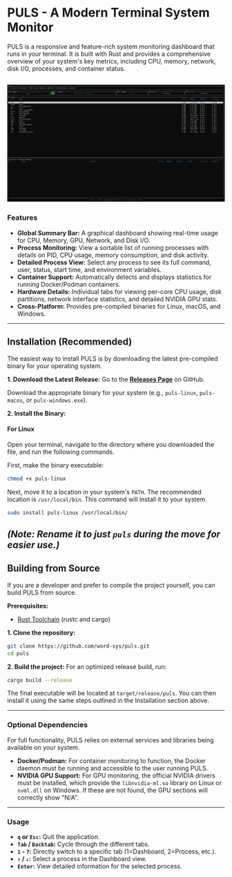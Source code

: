 # PULS - A Modern Terminal System Monitor

PULS is a responsive and feature-rich system monitoring dashboard that runs in your terminal. It is built with Rust and provides a comprehensive overview of your system's key metrics, including CPU, memory, network, disk I/O, processes, and container status.

![PULS Screenshot](https://raw.githubusercontent.com/word-sys/puls/main/screenshot.png) 
---

### Features

*   **Global Summary Bar:** A graphical dashboard showing real-time usage for CPU, Memory, GPU, Network, and Disk I/O.
*   **Process Monitoring:** View a sortable list of running processes with details on PID, CPU usage, memory consumption, and disk activity.
*   **Detailed Process View:** Select any process to see its full command, user, status, start time, and environment variables.
*   **Container Support:** Automatically detects and displays statistics for running Docker/Podman containers.
*   **Hardware Details:** Individual tabs for viewing per-core CPU usage, disk partitions, network interface statistics, and detailed NVIDIA GPU stats.
*   **Cross-Platform:** Provides pre-compiled binaries for Linux, macOS, and Windows.

---

## Installation (Recommended)

The easiest way to install PULS is by downloading the latest pre-compiled binary for your operating system.

**1. Download the Latest Release:**
Go to the [**Releases Page**](https://github.com/word-sys/puls/releases/latest) on GitHub.

Download the appropriate binary for your system (e.g., `puls-linux`, `puls-macos`, or `puls-windows.exe`).

**2. Install the Binary:**

#### For Linux

Open your terminal, navigate to the directory where you downloaded the file, and run the following commands.

First, make the binary executable:
```bash
chmod +x puls-linux 
```

Next, move it to a location in your system's `PATH`. The recommended location is `/usr/local/bin`. This command will install it to your system.
```bash
sudo install puls-linux /usr/local/bin/
```
*(Note: Rename it to just `puls` during the move for easier use.)*
---

## Building from Source

If you are a developer and prefer to compile the project yourself, you can build PULS from source.

**Prerequisites:**
*   [Rust Toolchain](https://www.rust-lang.org/tools/install) (rustc and cargo)

**1. Clone the repository:**
```bash
git clone https://github.com/word-sys/puls.git
cd puls
```

**2. Build the project:**
For an optimized release build, run:
```bash
cargo build --release
```
The final executable will be located at `target/release/puls`. You can then install it using the same steps outlined in the Installation section above.

---

### Optional Dependencies

For full functionality, PULS relies on external services and libraries being available on your system.

*   **Docker/Podman:** For container monitoring to function, the Docker daemon must be running and accessible to the user running PULS.
*   **NVIDIA GPU Support:** For GPU monitoring, the official NVIDIA drivers must be installed, which provide the `libnvidia-ml.so` library on Linux or `nvml.dll` on Windows. If these are not found, the GPU sections will correctly show "N/A".

---

### Usage

*   **`q` or `Esc`:** Quit the application.
*   **`Tab` / `Backtab`:** Cycle through the different tabs.
*   **`1` - `7`:** Directly switch to a specific tab (1=Dashboard, 2=Process, etc.).
*   **`↑` / `↓`:** Select a process in the Dashboard view.
*   **`Enter`:** View detailed information for the selected process.
